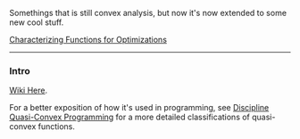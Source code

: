 Somethings that is still convex analysis, but now it's now extended to some new cool stuff. 

[Characterizing Functions for Optimizations](../AMATH%20516%20Numerical%20Optimizations/Background/Characterizing%20Functions%20for%20Optimizations.md)

---
### **Intro**

[Wiki Here](https://en.wikipedia.org/wiki/Quasiconvex_function). 

For a better exposition of how it's used in programming, see [Discipline Quasi-Convex Programming](https://web.stanford.edu/~boyd/papers/pdf/dqcp.pdf) for a more detailed classifications of quasi-convex functions. 
